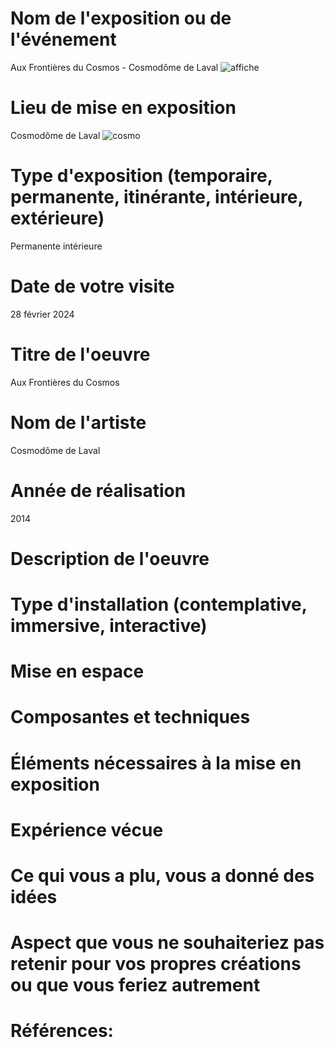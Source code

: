 # Nom de l'exposition ou de l'événement
Aux Frontières du Cosmos - Cosmodôme de Laval
![affiche](https://github.com/mathieuwillett/h24-v11_inspirations_willett/assets/143769896/4bc074a5-1290-4fed-838d-809d1910019e)


# Lieu de mise en exposition
Cosmodôme de Laval
![cosmo](https://github.com/mathieuwillett/h24-v11_inspirations_willett/assets/143769896/422dafe0-cf89-4741-9e75-908447e0e064)


# Type d'exposition (temporaire, permanente, itinérante, intérieure, extérieure)
Permanente intérieure

# Date de votre visite

28 février 2024

# Titre de l'oeuvre

Aux Frontières du Cosmos

# Nom de l'artiste

Cosmodôme de Laval

# Année de réalisation

2014

# Description de l'oeuvre


# Type d'installation (contemplative, immersive, interactive)


# Mise en espace


# Composantes et techniques


# Éléments nécessaires à la mise en exposition


# Expérience vécue


# Ce qui vous a plu, vous a donné des idées


# Aspect que vous ne souhaiteriez pas retenir pour vos propres créations ou que vous feriez autrement


# Références:
